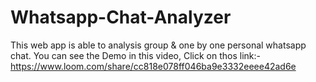 # Whatsapp-Chat-Analyzer
This web app is able to analysis group & one by one personal whatsapp chat. You can see the Demo in this video, Click on thos link:- https://www.loom.com/share/cc818e078ff046ba9e3332eeee42ad6e
